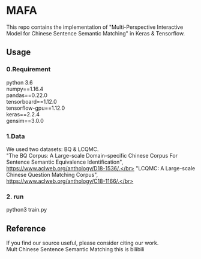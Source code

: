 # MAFA
This repo contains the implementation of "Multi-Perspective Interactive Model for Chinese Sentence Semantic Matching" in Keras & Tensorflow.

## Usage

### 0.Requirement
python 3.6</br>
numpy==1.16.4</br>
pandas==0.22.0</br>
tensorboard==1.12.0</br>
tensorflow-gpu==1.12.0</br>
keras==2.2.4</br>
gensim==3.0.0</br>

### 1.Data
We used two datasets: BQ & LCQMC.</br>
"The BQ Corpus: A Large-scale Domain-specific Chinese Corpus For Sentence Semantic Equivalence Identification", https://www.aclweb.org/anthology/D18-1536/.</br>
"LCQMC: A Large-scale Chinese Question Matching Corpus", https://www.aclweb.org/anthology/C18-1166/.</br>


### 2. run
python3 train.py

## Reference
If you find our source useful, please consider citing our work.</br>
Mult Chinese Sentence Semantic Matching
this is bilibili
